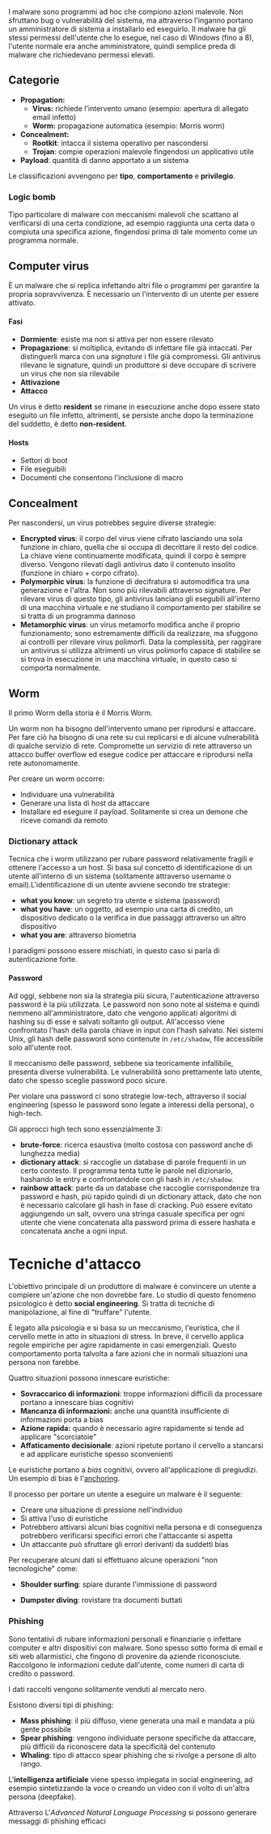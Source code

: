 I malware sono programmi ad hoc che compiono azioni malevole. Non sfruttano bug o vulnerabilità del sistema, ma attraverso l'inganno portano un amministratore di sistema a installarlo ed eseguirlo. Il malware ha gli stessi permessi dell'utente che lo esegue, nel caso di Windows (fino a 8), l'utente normale era anche amministratore, quindi semplice preda di malware che richiedevano permessi elevati.

## Categorie

- **Propagation:**
  - **Virus:** richiede l'intervento umano (esempio: apertura di allegato email infetto)
  - **Worm:** propagazione automatica (esempio: Morris worm)
- **Concealment:**
  - **Rootkit**: intacca il sistema operativo per nascondersi
  - **Trojan**: compie operazioni malevole fingendosi un applicativo utile
- **Payload**: quantità di danno apportato a un sistema

Le classificazioni avvengono per **tipo**, **comportamento** e **privilegio**.

### Logic bomb

Tipo particolare di malware con meccanismi malevoli che scattano al verificarsi di una certa condizione, ad esempio raggiunta una certa data o compiuta una specifica azione, fingendosi prima di tale momento come un programma normale.

## Computer virus

È un malware che si replica infettando altri file o programmi per garantire la propria sopravvivenza. È necessario un l'intervento di un utente per essere attivato.

#### Fasi

- **Dormiente**: esiste ma non si attiva per non essere rilevato
- **Propagazione**: si moltiplica, evitando di infettare file già intaccati. Per distinguerli marca con una *signature* i file già compromessi. Gli antivirus rilevano le signature, quindi un produttore si deve occupare di scrivere un virus che non sia rilevabile
- **Attivazione**
- **Attacco**

Un virus è detto **resident** se rimane in esecuzione anche dopo essere stato eseguito un file infetto, altrimenti, se  persiste anche dopo la terminazione del suddetto, è detto **non-resident**.

#### Hosts

- Settori di boot
- File eseguibili
- Documenti che consentono l'inclusione di macro

## Concealment

Per nascondersi, un virus potrebbes seguire diverse strategie:

- **Encrypted virus**: il corpo del virus viene cifrato lasciando una sola funzione in chiaro, quella che si occupa di decrittare il resto del codice. La chiave viene continuamente modificata, quindi il corpo è sempre diverso. Vengono rilevati dagli antivirus dato il contenuto insolito (funzione in chiaro + corpo cifrato).
- **Polymorphic virus**: la funzione di decifratura si automodifica tra una generazione e l'altra. Non sono più rilevabili attraverso signature. Per rilevare virus di questo tipo, gli antivirus lanciano gli esegubili all'interno di una macchina virtuale e ne studiano il comportamento per stabilire se si tratta di un programma dannoso
- **Metamorphic virus**: un virus metamorfo modifica anche il proprio funzionamento; sono estremamente difficili da realizzare, ma sfuggono ai controlli per rilevare virus polimorfi. Data la complessità, per raggirare un antivirus si utilizza altrimenti un virus polimorfo capace di stabilire se si trova in esecuzione in una macchina virtuale, in questo caso si comporta normalmente.

## Worm

Il primo Worm della storia è il Morris Worm.

Un worm non ha bisogno dell'intervento umano per riprodursi e attaccare. Per fare ciò ha bisogno di una rete su cui replicarsi e di alcune vulnerabilità di qualche servizio di rete. Compromette un servizio di rete attraverso un attacco buffer overflow ed esegue codice per attaccare e riprodursi nella rete autonomamente.

Per creare un worm occorre:

- Individuare una vulnerabilità
- Generare una lista di host da attaccare
- Installare ed eseguire il payload. Solitamente si crea un demone che riceve comandi da remoto

### Dictionary attack

Tecnica che i worm utilizzano per rubare password relativamente fragili e ottenere l'accesso a un host. Si basa sul concetto di identificazione di un utente all'interno di un sistema (solitamente attraverso username o email).L'identificazione di un utente avviene secondo tre strategie:

- **what you know**: un segreto tra utente e sistema (password)
- **what you have**: un oggetto, ad esempio una carta di credito, un dispositivo dedicato o la verifica in due passaggi attraverso un altro dispositivo
- **what you are**: attraverso biometria

I paradigmi possono essere mischiati, in questo caso si parla di autenticazione forte.

#### Password

Ad oggi, sebbene non sia la strategia più sicura, l'autenticazione attraverso password è la più utilizzata. Le password non sono note al sistema e quindi nemmeno all'amministratore, dato che vengono applicati algoritmi di hashing su di esse e salvati soltanto gli output. All'accesso viene confrontato l'hash della parola chiave in input con l'hash salvato. Nei sistemi Unix, gli hash delle password sono contenute in `/etc/shadow`, file accessibile solo all'utente root.

Il meccanismo delle password, sebbene sia teoricamente infallibile, presenta diverse vulnerabilità. Le vulnerabilità sono prettamente lato utente, dato che spesso sceglie password poco sicure.

Per violare una password ci sono strategie low-tech, attraverso il social engineering (spesso le password sono legate a interessi della persona), o high-tech.

Gli approcci high tech sono essenzialmente 3:

-  **brute-force**: ricerca esaustiva (molto costosa con password anche di lunghezza media)
- **dictionary attack**: si raccoglie un database di parole frequenti in un certo contesto. Il programma tenta tutte le parole nel dizionario, hashando le entry e confrontandole con gli hash in `/etc/shadow`.
- **rainbow attack**: parte da un database che raccoglie corrispondenze tra password e hash, più rapido quindi di un dictionary attack, dato che non è necessario calcolare gli hash in fase di cracking. Può essere evitato aggiungendo un salt, ovvero una stringa casuale specifica per ogni utente che viene concatenata alla password prima di essere hashata e concatenata anche a ogni input.

# Tecniche d'attacco

L'obiettivo principale di un produttore di malware è convincere un utente a compiere un'azione che non dovrebbe fare. Lo studio di questo fenomeno psicologico è detto **social engineering**. Si tratta di tecniche di manipolazione, al fine di "truffare" l'utente.

È legato alla psicologia e si basa su un meccanismo, l'euristica, che il cervello mette in atto in situazioni di stress. In breve, il cervello applica regole empiriche per agire rapidamente in casi emergenziali. Questo comportamento porta talvolta a fare azioni che in normali situazioni una persona non farebbe. 

Quattro situazioni possono innescare euristiche:

- **Sovraccarico di informazioni**: troppe informazioni difficili da processare portano a innescare bias cognitivi
- **Mancanza di informazioni:** anche una quantità insufficiente di informazioni porta a bias
- **Azione rapida:** quando è necessario agire rapidamente si tende ad applicare "scorciatoie"
- **Affaticamento decisionale**: azioni ripetute portano il cervello a stancarsi e ad applicare euristiche spesso sconvenienti

Le euristiche portano a *bias* cognitivi, ovvero all'applicazione di pregiudizi. Un esempio di bias è l'[anchoring](https://en.wikipedia.org/wiki/Anchoring_(cognitive_bias)).

Il processo per portare un utente a eseguire un malware è il seguente:

- Creare una situazione di pressione nell'individuo
- Si attiva l'uso di euristiche
- Potrebbero attivarsi alcuni bias cognitivi nella persona e di conseguenza potrebbero verificarsi specifici errori che l'attaccante si aspetta
- Un attaccante può sfruttare gli errori derivanti da suddetti bias

Per recuperare alcuni dati si effettuano alcune operazioni "non tecnologiche" come:

- **Shoulder surfing**: spiare durante l'immissione di password

- **Dumpster diving**: rovistare tra documenti buttati

### Phishing

Sono tentativi di rubare informazioni personali e finanziarie o infettare computer e altri dispositivi con malware. Sono spesso sotto forma di email e siti web allarmistici, che fingono di provenire da aziende riconosciute. Raccolgono le informazioni cedute dall'utente, come numeri di carta di credito o password.

I dati raccolti vengono solitamente venduti al mercato nero.

Esistono diversi tipi di phishing:

- **Mass phishing**: il più diffuso, viene generata una mail e mandata a più gente possibile
- **Spear phishing**: vengono individuate persone specifiche da attaccare, più difficili da riconoscere data la specificità del contenuto
- **Whaling**: tipo di attacco spear phishing che si rivolge a persone di alto rango.

L'**intelligenza artificiale** viene spesso impiegata in social engineering, ad esempio sintetizzando la voce o creando un video con il volto di un'altra persona (deepfake).

Attraverso L'*Advanced Natural Language Processing* si possono generare messaggi di phishing efficaci
